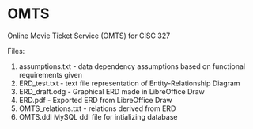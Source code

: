 # OMTS
Online Movie Ticket Service (OMTS) for CISC 327

Files:
1. assumptions.txt - data dependency assumptions based on functional requirements given
2. ERD_test.txt - text file representation of Entity-Relationship Diagram
3. ERD_draft.odg - Graphical ERD made in LibreOffice Draw
4. ERD.pdf - Exported ERD from LibreOffice Draw
5. OMTS_relations.txt - relations derived from ERD
6. OMTS.ddl MySQL ddl file for intializing database
